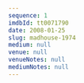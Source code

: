 ```yaml
---
sequence: 1
imdbId: tt0071790
date: 2008-01-25
slug: madhouse-1974
medium: null
venue: null
venueNotes: null
mediumNotes: null
---
```


